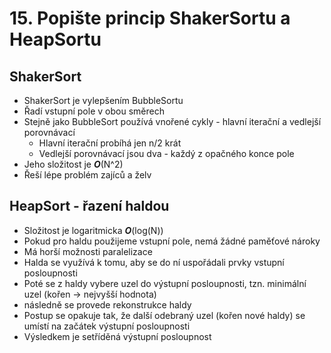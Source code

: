 # 15. Popište princip ShakerSortu a HeapSortu

## ShakerSort

- ShakerSort je vylepšením BubbleSortu
- Řadí vstupní pole v obou směrech
- Stejně jako BubbleSort používá vnořené cykly - hlavní iterační a vedlejší porovnávací
  - Hlavní iterační probíhá jen n/2 krát
  - Vedlejší porovnávací jsou dva - každý z opačného konce pole
- Jeho složitost je **_O_**(N^2)
- Řeší lépe problém zajíců a želv

## HeapSort - řazení haldou

- Složitost je logaritmicka **_O_**(log(N))
- Pokud pro haldu použijeme vstupní pole, nemá žádné paměťové nároky
- Má horší možnosti paralelizace
- Halda se využívá k tomu, aby se do ní uspořádali prvky vstupní posloupnosti
- Poté se z haldy vybere uzel do výstupní posloupnosti, tzn. minimální uzel (kořen -> nejvyšší hodnota)
- následně se provede rekonstrukce haldy
- Postup se opakuje tak, že další odebraný uzel (kořen nové haldy) se umístí na začátek výstupní posloupnosti
- Výsledkem je setříděná výstupní posloupnost
